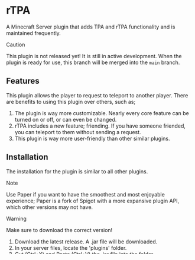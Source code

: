 # rTPA
A Minecraft Server plugin that adds TPA and rTPA functionality and is maintained frequently.
> [!CAUTION]
> This plugin is not released yet! It is still in active development. When the plugin is ready for use, this branch will be merged into the `main` branch.

## Features

This plugin allows the player to request to teleport to another player. There are benefits to using this plugin over others, such as;
1. The plugin is way more customizable. Nearly every core feature can be turned on or off, or can even be changed.
2. rTPA includes a new feature; friending. If you have someone friended, you can teleport to them without sending a request.
3. This plugin is way more user-friendly than other similar plugins.

## Installation

The installation for the plugin is similar to all other plugins.

> [!NOTE]
> Use Paper if you want to have the smoothest and most enjoyable experience; Paper is a fork of Spigot with a more expansive plugin API, which other versions may not have.

> [!WARNING]
> Make sure to download the correct version!

1. Download the latest release. A .jar file will be downloaded.
2. In your server files, locate the 'plugins' folder.
3. Cut (Ctrl+X) and Paste (Ctrl+V) the .jar file into the folder.



## Commands

- `/tpa <player>` - Send a teleport request to the player.
- `/tpahere <player>` - Send a request for the player to teleport to you.
- `/tpaccept <player>` - Accept the pending teleport request.
- `/tpadeny` - Denies the pending teleport request.
- `/tpacancel` - Cancels the outgoing teleport request.
- `/rtpa` - Opens the user settings for the plugin.
- `/rtpa friend <player>` - Sends in a request to friend the player.

> [!TIP]
> Friending is a powerful tool that can be exploited easily! Only friend those who you trust.

## Contributing

### Did you find an issue with the plugin?
Please send in an issue if you can! Use the template that I have made when sending in issues to make it easier for the bug to be fixed.

If a bug requires my immediate attention for any reason, [join the discord server](https://discord.gg/PryepsUf6Y) and open a ticket.

### Are you requesting a feature?
Please do understand that I appreciate all feature requests, but they will be likely denied for 2 reasons;
1. I cannot work on requests that are out of my skill level. If I can't do something, it probably won't be worked on.
2. I cannot work on requests that are not important to the project. A TPA plugin shouldn't include shaders and vice-versa.

### Do you wish to contribute to the project?
Thank you for doing so! Here's a few things to clarify before you move on;
1. For security reasons, you will not be able to work directly on the repository, you will have to [fork the repository](https://github.com/slapplgod/rTPA/fork) and work on it there.
2. Please do understand that my coding skills are not the best. While I can read and understand code, I can't really write code myself without help, so apologies if I sometimes miss bugs or respond slow.

If you are still happy to contribute, please follow [this guideline]() for contributing.

> [!IMPORTANT]
> Please state your issue as clearly as possible! If you can, please add screenshots. If you are doing a PR, make sure to clearly describe what your additions change, or they will be denied.

## Sponsoring

Thank you for sponsoring! <3
On the top of the page, click the sponsor button and donate your monthly or one-time amount. All donations are very welcome!
If you donated more than 10 dollars, you will be featured as a sponsor of my plugin directly on all platforms I publish to!

## Disclaimer

By downloading and installing the plugin, I agree to the [terms of use](TERMS.md) and [privacy policy.](PRIVACY.md)
